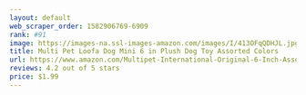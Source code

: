 ```yaml
---
layout: default 
﻿web_scraper_order: 1582906769-6909
rank: #91
image: https://images-na.ssl-images-amazon.com/images/I/413OFqQDHJL.jpg
title: Multi Pet Loofa Dog Mini 6 in Plush Dog Toy Assorted Colors
url: https://www.amazon.com/Multipet-International-Original-6-Inch-Assorted/dp/B000E1U7OO/ref=zg_mw_pet-supplies_91?_encoding=UTF8&psc=1&refRID=H5H5GKBRAGT498NV2G74
reviews: 4.2 out of 5 stars
price: $1.99 
---
```

